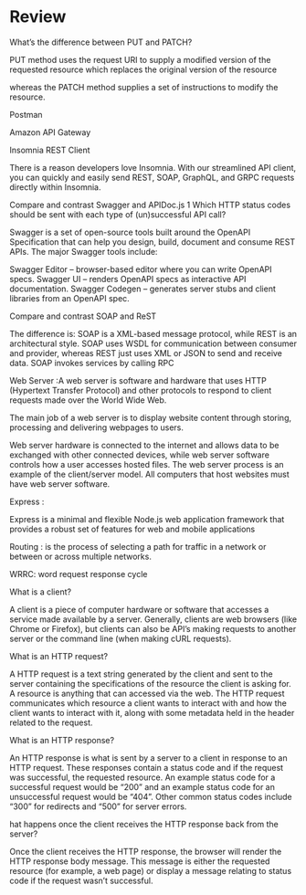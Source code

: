 
# Review

What’s the difference between PUT and PATCH?

PUT method uses the request URI to supply a modified version of the requested resource which replaces the original version of the resource

 whereas the PATCH method supplies a set of instructions to modify the resource.


Postman

Amazon API Gateway

Insomnia REST Client

There is a reason developers love Insomnia. With our streamlined API client, you can quickly and easily send REST, SOAP, GraphQL, and GRPC requests directly within Insomnia.


Compare and contrast Swagger and APIDoc.js 1 Which HTTP status codes should be sent with each type of (un)successful API call?

Swagger is a set of open-source tools built around the OpenAPI Specification that can help you design, build, document and consume REST APIs. The major Swagger tools include:

Swagger Editor – browser-based editor where you can write OpenAPI specs.
Swagger UI – renders OpenAPI specs as interactive API documentation.
Swagger Codegen – generates server stubs and client libraries from an OpenAPI spec.



Compare and contrast SOAP and ReST

The difference is: SOAP is a XML-based message protocol, while REST is an architectural style. SOAP uses WSDL for communication between consumer and provider, whereas REST just uses XML or JSON to send and receive data. SOAP invokes services by calling RPC


Web Server  :A web server is software and hardware that uses HTTP (Hypertext Transfer Protocol) and other protocols to respond to client requests made over the World Wide Web. 

The main job of a web server is to display website content through storing, processing and delivering webpages to users. 

Web server hardware is connected to the internet and allows data to be exchanged with other connected devices, while web server software controls how a user accesses hosted files. The web server process is an example of the client/server model. All computers that host websites must have web server software.

Express :

Express is a minimal and flexible Node.js web application framework that provides a robust set of features for web and mobile applications

Routing :
is the process of selecting a path for traffic in a network or between or across multiple networks.

WRRC:  word request response cycle

What is a client?

A client is a piece of computer hardware or software that accesses a service made available by a server. Generally, clients are web browsers (like Chrome or Firefox), but clients can also be API’s making requests to another server or the command line (when making cURL requests).

What is an HTTP request?

A HTTP request is a text string generated by the client and sent to the server containing the specifications of the resource the client is asking for. A resource is anything that can accessed via the web. The HTTP request communicates which resource a client wants to interact with and how the client wants to interact with it, along with some metadata held in the header related to the request.

What is an HTTP response?

An HTTP response is what is sent by a server to a client in response to an HTTP request. These responses contain a status code and if the request was successful, the requested resource. An example status code for a successful request would be “200” and an example status code for an unsuccessful request would be “404”. Other common status codes include “300” for redirects and “500” for server errors.

hat happens once the client receives the HTTP response back from the server?

Once the client receives the HTTP response, the browser will render the HTTP response body message. This message is either the requested resource (for example, a web page) or display a message relating to status code if the request wasn’t successful.